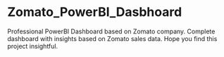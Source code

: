 # Zomato_PowerBI_Dasbhoard

Professional PowerBI Dashboard based on Zomato company. Complete dashboard with insights based on Zomato sales data. Hope you find this project insightful.
